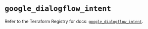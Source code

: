 # `google_dialogflow_intent`

Refer to the Terraform Registry for docs: [`google_dialogflow_intent`](https://registry.terraform.io/providers/hashicorp/google-beta/6.2.0/docs/resources/google_dialogflow_intent).
